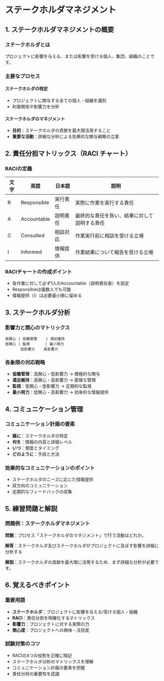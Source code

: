 # ステークホルダマネジメント

## 1. ステークホルダマネジメントの概要

### ステークホルダとは

プロジェクトに影響を与える、または影響を受ける個人、集団、組織のことです。

### 主要なプロセス

#### ステークホルダの特定

- プロジェクトに関与する全ての個人・組織を識別
- 利害関係や影響力を分析

#### ステークホルダのマネジメント

- **目的**：ステークホルダの貢献を最大限活用すること
- **重要な活動**：詳細な分析による効果的な関与戦略の立案

## 2. 責任分担マトリックス（RACI チャート）

### RACIの定義

| 文字 | 英語 | 日本語 | 説明 |
|------|------|--------|------|
| R | Responsible | 実行責任 | 実際に作業を実行する責任 |
| A | Accountable | 説明責任 | 最終的な責任を負い、結果に対して説明する責任 |
| C | Consulted | 相談対応 | 作業実行前に相談を受ける立場 |
| I | Informed | 情報提供 | 作業結果について報告を受ける立場 |

### RACIチャートの作成ポイント

- 各作業に対して必ず1人のAccountable（説明責任者）を設定
- Responsibleは複数人でも可能
- 情報提供（I）は必要最小限に留める

## 3. ステークホルダ分析

### 影響力と関心のマトリックス

```text
高関心 | 協働管理    | 満足維持
低関心 | 監視       | 最小努力
       低影響力    高影響力
```

### 各象限の対応戦略

- **協働管理**：高関心・低影響力 → 積極的な関与
- **満足維持**：高関心・高影響力 → 密接な管理
- **監視**：低関心・低影響力 → 定期的な監視
- **最小努力**：低関心・高影響力 → 効率的な情報提供

## 4. コミュニケーション管理

### コミュニケーション計画の要素

- **誰に**：ステークホルダの特定
- **何を**：情報の内容と詳細レベル
- **いつ**：頻度とタイミング
- **どのように**：手段と方法

### 効果的なコミュニケーションのポイント

- ステークホルダのニーズに応じた情報提供
- 双方向のコミュニケーション
- 定期的なフィードバックの収集

## 5. 練習問題と解説

### 問題例：ステークホルダマネジメント

**問題**：プロセス「ステークホルダのマネジメント」で行う活動はどれか。

**解答**：ステークホルダ及びステークホルダがプロジェクトに及ぼす影響を詳細に分析する

**解説**：ステークホルダの貢献を最大限に活用するため、まず詳細な分析が必要です。

## 6. 覚えるべきポイント

### 重要用語

- **ステークホルダ**：プロジェクトに影響を与える/受ける個人・組織
- **RACI**：責任分担を明確化するマトリックス
- **影響力**：プロジェクトに対する実際の力
- **関心度**：プロジェクトへの興味・注目度

### 試験対策のコツ

- RACIの4つの役割を正確に暗記
- ステークホルダ分析のマトリックスを理解
- コミュニケーション計画の要素を把握
- 責任分担の重要性を認識
